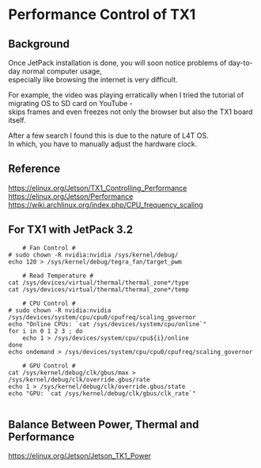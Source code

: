# Performance Control of TX1

## Background
Once JetPack installation is done, you will soon notice problems of day-to-day normal computer usage,  
especially like browsing the internet is very difficult. 

For example, the video was playing erratically when I tried the tutorial of migrating OS to SD card on YouTube -  
skips frames and even freezes not only the browser but also the TX1 board itself.

After a few search I found this is due to the nature of L4T OS.  
In which, you have to manually adjust the hardware clock.

## Reference
https://elinux.org/Jetson/TX1_Controlling_Performance  
https://elinux.org/Jetson/Performance  
https://wiki.archlinux.org/index.php/CPU_frequency_scaling  

## For TX1 with JetPack 3.2
```
	# Fan Control #
# sudo chown -R nvidia:nvidia /sys/kernel/debug/
echo 120 > /sys/kernel/debug/tegra_fan/target_pwm  

	# Read Temperature #
cat /sys/devices/virtual/thermal/thermal_zone*/type
cat /sys/devices/virtual/thermal/thermal_zone*/temp

	# CPU Control #
# sudo chown -R nvidia:nvidia /sys/devices/system/cpu/cpu0/cpufreq/scaling_governor
echo "Online CPUs: `cat /sys/devices/system/cpu/online`"
for i in 0 1 2 3 ; do
	echo 1 > /sys/devices/system/cpu/cpu${i}/online
done
echo ondemand > /sys/devices/system/cpu/cpu0/cpufreq/scaling_governor

	# GPU Control #
cat /sys/kernel/debug/clk/gbus/max > /sys/kernel/debug/clk/override.gbus/rate
echo 1 > /sys/kernel/debug/clk/override.gbus/state
echo "GPU: `cat /sys/kernel/debug/clk/gbus/clk_rate`"
  
```

## Balance Between Power, Thermal and Performance
https://elinux.org/Jetson/Jetson_TK1_Power
